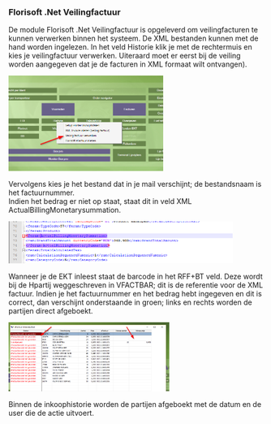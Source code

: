 ### Florisoft .Net Veilingfactuur

De module Florisoft .Net Veilingfactuur is opgeleverd om veilingfacturen
te kunnen verwerken binnen het systeem. De XML bestanden kunnen met de
hand worden ingelezen. In het veld Historie klik je met de rechtermuis
en kies je veilingfactuur verwerken. Uiteraard moet er eerst bij de
veiling worden aangegeven dat je de facturen in XML formaat wilt
ontvangen).

<img src=".M82 Veilingfactuur.docx\media\image1.png" style="width:3.17348in;height:1.95833in" alt="cid:image001.png@01D1CBA2.3DFFCD90" />

Vervolgens kies je het bestand dat in je mail verschijnt; de
bestandsnaam is het factuurnummer.  
Indien het bedrag er niet op staat, staat dit in veld XML
ActualBillingMonetarysummation.

<img src=".M82 Veilingfactuur.docx\media\image2.png" style="width:4.60417in;height:0.86385in" alt="cid:image003.png@01D1CBA2.A5627A50" />

Wanneer je de EKT inleest staat de barcode in het RFF+BT veld. Deze
wordt bij de Hpartij weggeschreven in VFACTBAR; dit is de referentie
voor de XML factuur. Indien je het factuurnummer en het bedrag hebt
ingegeven en dit is correct, dan verschijnt onderstaande in groen; links
en rechts worden de partijen direct afgeboekt.

<img src=".M82 Veilingfactuur.docx\media\image3.png" style="width:3.30208in;height:1.40998in" alt="cid:image004.png@01D1CBA2.A5627A50" />

Binnen de inkoophistorie worden de partijen afgeboekt met de datum en de
user die de actie uitvoert.

